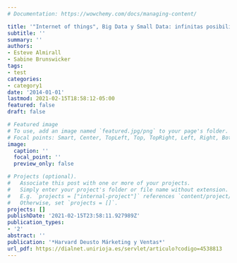 ```yaml
---
# Documentation: https://wowchemy.com/docs/managing-content/

title: '"Internet of things", Big Data y Small Data: infinitas posibilidades de análisis'
subtitle: ''
summary: ''
authors:
- Esteve Almirall
- Sabine Brunswicker
tags:
- test
categories:
- category1
date: '2014-01-01'
lastmod: 2021-02-15T18:58:12-05:00
featured: false
draft: false

# Featured image
# To use, add an image named `featured.jpg/png` to your page's folder.
# Focal points: Smart, Center, TopLeft, Top, TopRight, Left, Right, BottomLeft, Bottom, BottomRight.
image:
  caption: ''
  focal_point: ''
  preview_only: false

# Projects (optional).
#   Associate this post with one or more of your projects.
#   Simply enter your project's folder or file name without extension.
#   E.g. `projects = ["internal-project"]` references `content/project/deep-learning/index.md`.
#   Otherwise, set `projects = []`.
projects: []
publishDate: '2021-02-15T23:58:11.927989Z'
publication_types:
- '2'
abstract: ''
publication: '*Harvard Deusto Márketing y Ventas*'
url_pdf: https://dialnet.unirioja.es/servlet/articulo?codigo=4538813
---
```

